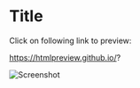 # Title

Click on following link to preview:

https://htmlpreview.github.io/?

![Screenshot](image.png)